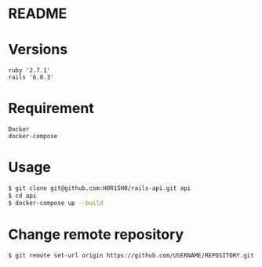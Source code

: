 # README

# Versions
```
ruby '2.7.1'
rails '6.0.3'
```

# Requirement
```
Docker
docker-compose
```

# Usage
``` bash
$ git clone git@github.com:H0R15H0/rails-api.git api
$ cd api
$ docker-compose up --build
```

# Change remote repository
```
$ git remote set-url origin https://github.com/USERNAME/REPOSITORY.git
```
